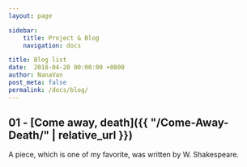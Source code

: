 ```yaml
---
layout: page

sidebar:
    title: Project & Blog
    navigation: docs

title: Blog list
date:  2018-04-20 00:00:00 +0800
author: NanaVan
post_meta: false
permalink: /docs/blog/
---
```


## 01 - [Come away, death]({{ "/Come-Away-Death/" | relative_url }})
A piece, which is one of my favorite, was written by W. Shakespeare.

